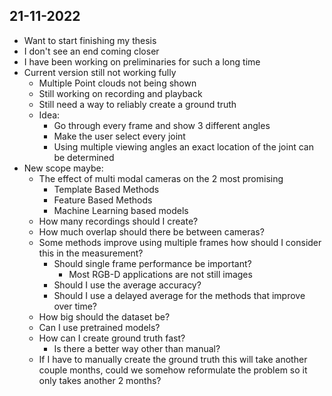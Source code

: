 
## 21-11-2022

- Want to start finishing my thesis
- I don't see an end coming closer
- I have been working on preliminaries for such a long time
- Current version still not working fully
	- Multiple Point clouds not being shown
	- Still working on recording and playback
	- Still need a way to reliably create a ground truth 
	- Idea:
		- Go through every frame and show 3 different angles
		- Make the user select every joint
		- Using multiple viewing angles an exact location of the joint can be determined
- New scope maybe:
	- The effect of multi modal cameras on the 2 most promising
		- Template Based Methods
		- Feature Based Methods
		- Machine Learning based models
	- How many recordings should I create?
	- How much overlap should there be between cameras?
	- Some methods improve using multiple frames how should I consider this in the measurement?
		- Should single frame performance be important?
			- Most RGB-D applications are not still images
		- Should I use the average accuracy?
		- Should I use a delayed average for the methods that improve over time?
	- How big should the dataset be?
	- Can I use pretrained models?
	- How can I create ground truth fast? 
		- Is there a better way other than manual?
	- If I have to manually create the ground truth this will take another couple months, could we somehow reformulate the problem so it only takes another 2 months?